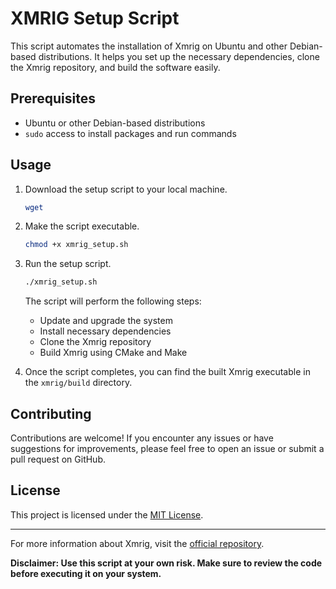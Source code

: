 # XMRIG Setup Script

This script automates the installation of Xmrig on Ubuntu and other Debian-based distributions. It helps you set up the necessary dependencies, clone the Xmrig repository, and build the software easily.

## Prerequisites

- Ubuntu or other Debian-based distributions
- `sudo` access to install packages and run commands

## Usage

1. Download the setup script to your local machine.

   ```bash
   wget
   ```

2. Make the script executable.

   ```bash
   chmod +x xmrig_setup.sh
   ```

3. Run the setup script.

   ```bash
   ./xmrig_setup.sh
   ```

   The script will perform the following steps:
   - Update and upgrade the system
   - Install necessary dependencies
   - Clone the Xmrig repository
   - Build Xmrig using CMake and Make

4. Once the script completes, you can find the built Xmrig executable in the `xmrig/build` directory.

## Contributing

Contributions are welcome! If you encounter any issues or have suggestions for improvements, please feel free to open an issue or submit a pull request on GitHub.

## License

This project is licensed under the [MIT License](LICENSE).

---

For more information about Xmrig, visit the [official repository](https://github.com/xmrig/xmrig).

**Disclaimer: Use this script at your own risk. Make sure to review the code before executing it on your system.**
```

